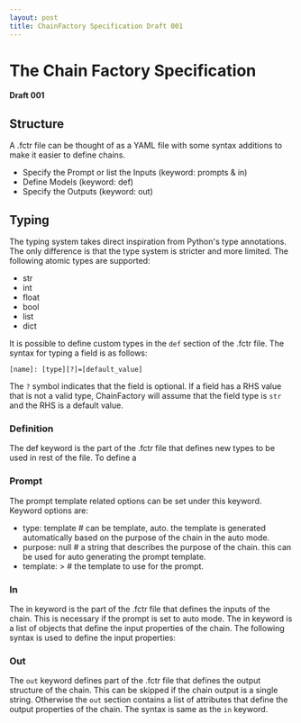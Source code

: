 ```yaml
---
layout: post
title: ChainFactory Specification Draft 001
---
```


# The Chain Factory Specification
**Draft 001**

## Structure
A .fctr file can be thought of as a YAML file with some syntax additions to make it easier to define chains.

- Specify the Prompt or list the Inputs (keyword: prompts & in)
- Define Models (keyword: def)
- Specify the Outputs (keyword: out)


## Typing
The typing system takes direct inspiration from Python's type annotations. The only difference is that the type system is stricter and more limited. The following atomic types are supported:

- str
- int
- float
- bool
- list
- dict

It is possible to define custom types in the `def` section of the .fctr file. The syntax for typing a field is as follows:

`[name]: [type][?]=[default_value]`

The `?` symbol indicates that the field is optional. If a field has a RHS value that is not a valid type, ChainFactory will assume that the field type is `str` and the RHS is a default value. 


### Definition
The def keyword is the part of the .fctr file that defines new types to be used in rest of the file.
To define a 


### Prompt
The prompt template related options can be set under this keyword. Keyword options are:

- type: template # can be template, auto. the template is generated automatically based on the purpose of the chain in the auto mode.
- purpose: null # a string that describes the purpose of the chain. this can be used for auto generating the prompt template.
- template: > # the template to use for the prompt. 


### In
The in keyword is the part of the .fctr file that defines the inputs of the chain. This is necessary if the prompt is set to auto mode. The in keyword is a list of objects that define the input properties of the chain. The following syntax is used to define the input properties:


### Out
The `out` keyword defines part of the .fctr file that defines the output structure of the chain. This can be skipped if the chain output is a single string. Otherwise the `out` section contains a list of attributes that define the output properties of the chain. The syntax is same as the `in` keyword.
